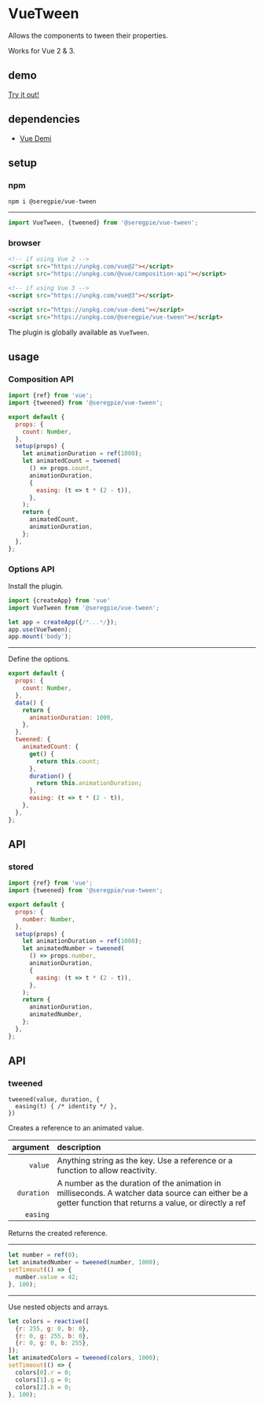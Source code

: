 # VueTween

Allows the components to tween their properties.

Works for Vue 2 & 3.

## demo

[Try it out!](https://seregpie.github.io/VueTween/)

## dependencies

- [Vue Demi](https://github.com/antfu/vue-demi)

## setup

### npm

```shell
npm i @seregpie/vue-tween
```

---

```javascript
import VueTween, {tweened} from '@seregpie/vue-tween';
```

### browser

```html
<!-- if using Vue 2 -->
<script src="https://unpkg.com/vue@2"></script>
<script src="https://unpkg.com/@vue/composition-api"></script>

<!-- if using Vue 3 -->
<script src="https://unpkg.com/vue@3"></script>

<script src="https://unpkg.com/vue-demi"></script>
<script src="https://unpkg.com/@seregpie/vue-tween"></script>
```

The plugin is globally available as `VueTween`.

## usage

### Composition API

```javascript
import {ref} from 'vue';
import {tweened} from '@seregpie/vue-tween';

export default {
  props: {
    count: Number,
  },
  setup(props) {
    let animationDuration = ref(1000);
    let animatedCount = tweened(
      () => props.count,
      animationDuration,
      {
        easing: (t => t * (2 - t)),
      },
    );
    return {
      animatedCount,
      animationDuration,
    };
  },
};
```

### Options API

Install the plugin.

```javascript
import {createApp} from 'vue'
import VueTween from '@seregpie/vue-tween';

let app = createApp({/*...*/});
app.use(VueTween);
app.mount('body');
```

---

Define the options.

```javascript
export default {
  props: {
    count: Number,
  },
  data() {
    return {
      animationDuration: 1000,
    },
  },
  tweened: {
    animatedCount: {
      get() {
        return this.count;
      },
      duration() {
        return this.animationDuration;
      },
      easing: (t => t * (2 - t)),
    },
  },
};
```

## API

### stored

```javascript
import {ref} from 'vue';
import {tweened} from '@seregpie/vue-tween';

export default {
  props: {
    number: Number,
  },
  setup(props) {
    let animationDuration = ref(1000);
    let animatedNumber = tweened(
      () => props.number,
      animationDuration,
      {
        easing: (t => t * (2 - t)),
      },
    );
    return {
      animationDuration,
      animatedNumber,
    };
  },
};
```

## API

### tweened

```
tweened(value, duration, {
  easing(t) { /* identity */ },
})
```

Creates a reference to an animated value.

| argument | description |
| ---: | :--- |
| `value` | Anything  string as the key. Use a reference or a function to allow reactivity. |
| `duration` | A number as the duration of the animation in milliseconds. A watcher data source can either be a getter function that returns a value, or directly a ref |
| `easing` |  |

Returns the created reference.

---

```javascript
let number = ref(0);
let animatedNumber = tweened(number, 1000);
setTimeout(() => {
  number.value = 42;
}, 100);
```

---

Use nested objects and arrays.

```javascript
let colors = reactive([
  {r: 255, g: 0, b: 0},
  {r: 0, g: 255, b: 0},
  {r: 0, g: 0, b: 255},
]);
let animatedColors = tweened(colors, 1000);
setTimeout(() => {
  colors[0].r = 0;
  colors[1].g = 0;
  colors[2].b = 0;
}, 100);
```